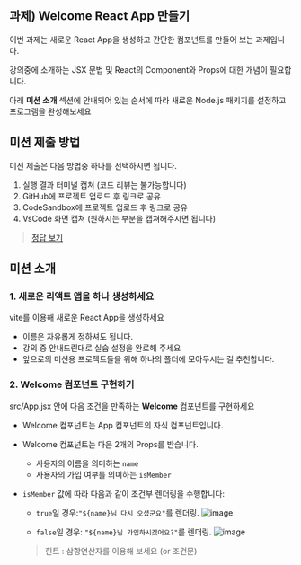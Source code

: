## 과제) Welcome React App 만들기

이번 과제는 새로운 React App을 생성하고 간단한 컴포넌트를 만들어 보는 과제입니다.

강의중에 소개하는 JSX 문법 및 React의 Component와 Props에 대한 개념이 필요합니다.

아래 **미션 소개** 섹션에 안내되어 있는 순서에 따라 새로운 Node.js 패키지를 설정하고 프로그램을 완성해보세요

## 미션 제출 방법

미션 제출은 다음 방법중 하나를 선택하시면 됩니다.

1. 실행 결과 터미널 캡쳐 (코드 리뷰는 불가능합니다)
2. GitHub에 프로젝트 업로드 후 링크로 공유
3. CodeSandbox에 프로젝트 업로드 후 링크로 공유
4. VsCode 화면 캡쳐 (원하시는 부분을 캡쳐해주시면 됩니다)

> [정답 보기](https://github.com/winterlood/onebite-react-challenge/blob/main/missions/day10/coding-quiz/answer)

## 미션 소개

### 1. 새로운 리액트 앱을 하나 생성하세요

vite를 이용해 새로운 React App을 생성하세요

- 이름은 자유롭게 정하셔도 됩니다.
- 강의 중 안내드린대로 실습 설정을 완료해 주세요
- 앞으로의 미션용 프로젝트들을 위해 하나의 폴더에 모아두시는 걸 추천합니다.

### 2. Welcome 컴포넌트 구현하기

src/App.jsx 안에 다음 조건을 만족하는 **Welcome** 컴포넌트를 구현하세요

- Welcome 컴포넌트는 App 컴포넌트의 자식 컴포넌트입니다.
- Welcome 컴포넌트는 다음 2개의 Props를 받습니다.
  - 사용자의 이름을 의미하는 `name`
  - 사용자의 가입 여부를 의미하는 `isMember`
- `isMember` 값에 따라 다음과 같이 조건부 렌더링을 수행합니다:

  - `true`일 경우:`"${name}님 다시 오셨군요"`를 렌더링.
    ![image](https://github.com/winterlood/onebite-react-challenge/assets/46296754/9b7adc58-3d48-4813-b7cb-4519b4451dbd)

  - `false`일 경우: `"${name}님 가입하시겠어요?"`를 렌더링.
    ![image](https://github.com/winterlood/onebite-react-challenge/assets/46296754/61e49235-1698-4956-ba13-7b9d1c9d03f1)

  > 힌트 : 삼항연산자를 이용해 보세요 (or 조건문)
